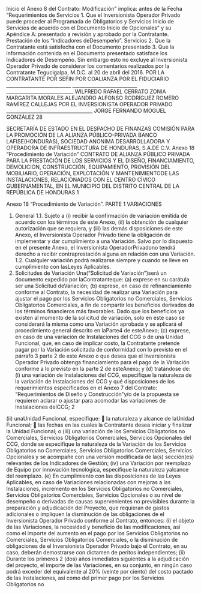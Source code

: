 Inicio el Anexo 8 del Contrato: Modificación" implica: antes de la Fecha
“Requerimientos de Servicios 1. Que el Inversionista Operador Privado puede proceder al Programada de
Obligatorios y Servicios Inicio de Servicios de acuerdo con el Documento Inicio de
Opcionales” y su Apéndice A: presentado a revisión y aprobado por la Contratante. Prestación de los
“Indicadores deDesempeño”. Servicios
2. Que la Contratante está satisfecha con el Documento
presentado
3. Que la información contenida en el Documento
presentado satisface los Indicadores de Desempeño.
Sin embargo esto no excluye al Inversionista Operador Privado
de considerar los comentarios realizados por la Contratante
Tegucigalpa, M.D.C. al 20 de abril del 2016.
POR LA CONTRATANTE
POR SEFIN POR COALIANZA POR EL FIDUCIARIO
\_\_\_\_\_\_\_\_\_\_\_\_\_\_\_\_\_\_\_\_\_\_\_\_\_\_\_ \_\_\_\_\_\_\_\_\_\_\_\_\_\_\_\_\_\_\_\_\_\_\_\_\_\_\_ \_\_\_\_\_\_\_\_\_\_\_\_\_\_\_\_\_\_\_\_\_\_\_\_\_\_\_\_
WILFREDO RAFAEL CERRATO ZONIA MARGARITA MORALES ALEJANDRO ALFONSO
RODRÍGUEZ ROMERO RAMÍREZ CALLEJAS
POR EL INVERSIONISTA OPERADOR PRIVADO
\_\_\_\_\_\_\_\_\_\_\_\_\_\_\_\_\_\_\_\_\_\_\_\_\_\_\_\_\_\_\_\_\_\_\_\_
JORGE FERNANDO MOGUEL GONZÁLEZ
28

SECRETARÍA DE ESTADO EN EL DESPACHO DE
FINANZAS
COMISIÓN PARA LA PROMOCIÓN DE LA ALIANZA
PÚBLICO-PRIVADA
BANCO LAFISE(HONDURAS), SOCIEDAD ANONIMA
DESARROLLADORA Y OPERADORA DE
INFRAESTRUCTURA DE HONDURAS, S.A.DE C.V.
Anexo 18
“Procedimiento de Variación”
CONTRATO DE ALIANZA PÚBLICO PRIVADA PARA LA PRESTACIÓN DE LOS SERVICIOS Y EL
DISEÑO, FINANCIAMIENTO, DEMOLICIÓN, CONSTRUCCIÓN, EQUIPAMIENTO, PROVISIÓN DEL
MOBILIARIO, OPERACIÓN, EXPLOTACIÓN Y MANTENIMIENTODE LAS INSTALACIONES,
RELACIONADOS CON EL CENTRO CÍVICO GUBERNAMENTAL, EN EL MUNICIPIO DEL DISTRITO
CENTRAL DE LA REPÚBLICA DE HONDURAS
1

Anexo 18
“Procedimiento de Variación”.
PARTE 1
VARIACIONES
1. General
1.1. Sujeto a (i) recibir la confirmación de variación emitida de acuerdo con los términos
de este Anexo, (ii) la obtención de cualquier autorización que se requiera, y (iii) las demás
disposiciones de este Anexo, el Inversionista Operador Privado tiene la obligación de implementar y
dar cumplimiento a una Variación. Salvo por lo dispuesto en el presente Anexo, el Inversionista
OperadorPrivadono tendrá derecho a recibir contraprestación alguna en relación con una Variación.
1.2. Cualquier variación podrá realizarse siempre y cuando se lleve en cumplimiento con
lasLeyes Aplicables.
2. Solicitudes de Variación
Una(“Solicitud de Variación”)será un documento expedido por laContratanteque:
(a) exprese en su carátula ser una Solicitud deVariación;
(b) exprese, en caso de refinanciamiento conforme al Contrato, la necesidad de realizar
una Variación para ajustar el pago por los Servicios Obligatorios no Comerciales, Servicios
Obligatorios Comerciales, a fin de compartir los beneficios derivados de los términos financieros más
favorables. Dado que los beneficios ya existen al momento de la solicitud de variación, solo en este
caso se considerará la misma como una Variación aprobada y se aplicará el procedimiento general
descrito en laParte4 de esteAnexo;
(c) exprese, en caso de una variación de Instalaciones del CCG o de una Unidad
Funcional, que, en caso de implicar costo, la Contratante pretende pagar por la Variación solicitada
de conformidad con lo previsto en el párrafo 3 parte 2 de este Anexo o que desea que el
Inversionista Operador Privado obtenga financiamiento para el pago de la Variación conforme a lo
previsto en la parte 2 de esteAnexo; y
(d) tratándose de:
(i) una variación de Instalaciones del CCG, especifique la naturaleza
de la variación de Instalaciones del CCG y qué disposiciones de los requerimientos
especificados en el Anexo 7 del Contrato: “Requerimientos de Diseño y
Construcción”y/o de la propuesta se requieren aclarar o ajustar para acomodar las
variaciones de Instalaciones delCCG;
2

(ii) unaUnidad Funcional, especifique:
 la naturaleza y alcance de laUnidad Funcional;
 las fechas en las cuales la Contratante desea iniciar y finalizar la
Unidad Funcional; o
(iii) una variación de los Servicios Obligatorios no Comerciales, Servicios
Obligatorios Comerciales, Servicios Opcionales del CCG, donde se especifique
la naturaleza de la Variación de los Servicios Obligatorios no Comerciales,
Servicios Obligatorios Comerciales, Servicios Opcionales y se acompañe con
una versión modificada de la(s) sección(es) relevantes de los Indicadores de
Gestión;
(iv) una Variación por reemplazo de Equipo por innovación tecnológica, especifique
la naturaleza yalcance del reemplazo.
(e) En cumplimiento con las disposiciones de las Leyes Aplicables, en caso de
Variaciones relacionadas con mejoras a las Instalaciones, incremento en los Servicios
Obligatorios no Comerciales, Servicios Obligatorios Comerciales, Servicios Opcionales o su
nivel de desempeño o derivadas de causas supervenientes no previsibles durante la
preparación y adjudicación del Proyecto, que requieran de gastos adicionales o impliquen la
disminución de las obligaciones de el Inversionista Operador Privado conforme al Contrato,
entonces:
(i) el objeto de las Variaciones, la necesidad y beneficio de las
modificaciones, así como el importe del aumento en el pago por los Servicios
Obligatorios no Comerciales, Servicios Obligatorios Comerciales, o la disminución
de obligaciones de el Inversionista Operador Privado bajo el Contrato, en su caso,
deberán demostrarse con dictamen de peritos independientes;
(ii) Durante los primeros 2 (dos) años inmediatos siguientes a la
adjudicación del proyecto, el importe de las Variaciones, en su conjunto, en ningún
caso podrá exceder del equivalente al 20% (veinte por ciento) del costo pactado de
las Instalaciones, así como del primer pago por los Servicios Obligatorios no
